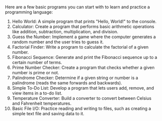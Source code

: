 Here are a few basic programs you can start with to learn and practice a programming language:

1. Hello World: A simple program that prints "Hello, World!" to the console.
2. Calculator: Create a program that performs basic arithmetic operations like addition, subtraction, multiplication, and division.
3. Guess the Number: Implement a game where the computer generates a random number and the user tries to guess it.
4. Factorial Finder: Write a program to calculate the factorial of a given number.
5. Fibonacci Sequence: Generate and print the Fibonacci sequence up to a certain number of terms.
6. Prime Number Checker: Create a program that checks whether a given number is prime or not.
7. Palindrome Checker: Determine if a given string or number is a palindrome (reads the same forwards and backwards).
8. Simple To-Do List: Develop a program that lets users add, remove, and view items in a to-do list.
9. Temperature Converter: Build a converter to convert between Celsius and Fahrenheit temperatures.
10. Basic File I/O: Practice reading and writing to files, such as creating a simple text file and saving data to it.
